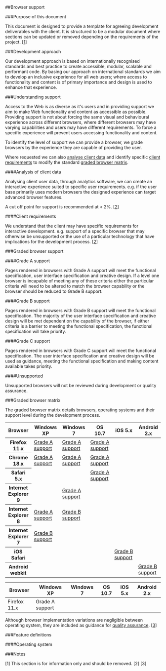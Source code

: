 ##Browser support

###Purpose of this document

This document is designed to provide a template for agreeing development deliverables with the client. It is structured to be a modular document where sections can be updated or removed depending on the requirements of the project. [[1](#note-1)]

###Development approach

Our development approach is based on internationally recognised standards and best practice to create accessible, modular, scalable and performant code. By basing our approach on international standards we aim to develop an inclusive experience for all web users; where access to functionality and content is of primary importance and design is used to enhance that experience.

###Understanding support

Access to the Web is as diverse as it's users and in providing support we aim to make Web functionality and content as accessible as possible. Providing support is not about forcing the same visual and behavioural experience across different browsers, where different browsers may have varying capabilities and users may have different requirements. To force a specific experience will prevent users accessing functionality and content.

To identify the level of support we can provide a browser, we grade browsers by the experience they are capable of providing the user.

Where requested we can also [analyse client data](#client-data) and identify specific [client requirements](#client-requirements) to modify the standard [graded browser matrix](#graded-browser-matrix).

####Analysis of client data

Analysing client user data, through analytics software, we can create an interactive experience suited to specific user requirements. e.g. if the user base primarily uses modern browsers the designed experience can target advanced browser features.

A cut off point for support is recommended at &lt; 2%. [[2](#note-2)]

####Client requirements

We understand that the client may have specific requirements for interactive development. e.g. support of a specific browser that may otherwise be unsupported or the use of a particular technology that have implications for the development process. [[2](#note-2)]

###Graded browser support

####Grade A support

Pages rendered in browsers with Grade A support will meet the functional specification, user interface specification and creative design. If a level one browser is incapable of meeting any of these criteria either the particular criteria will need to be altered to match the browser capability or the browser should be reduced to Grade B support.

####Grade B support

Pages rendered in browsers with Grade B support will meet the functional specification. The majority of the user interface specification and creative design will be met dependent on the capability of the browser, if either criteria is a barrier to meeting the functional specification, the functional specification will take priority.

####Grade C support

Pages rendered in browsers with Grade C support will meet the functional specification. The user interface specification and creative design will be used as guidance, meeting the functional specification and making content available takes priority.

####Unsupported

Unsupported browsers will not be reviewed during development or quality assurance.

###Graded browser matrix

The graded browser matrix details browsers, operating systems and their support level during the development process.

<table>
	<thead>
		<tr>
			<th scope="col">Browser</th>
			<th scope="col">Windows XP</th>
			<th scope="col">Windows 7</th>
			<th scope="col">OS 10.7</th>
			<th scope="col">iOS 5.x</th>
			<th scope="col">Android 2.x</th>
		</tr>
	</thead>
	<tfoot>
	</tfoot>
	<tbody>
		<tr>
			<th scope="row">Firefox 11.x</th>
			<td><a href="#grade-a-support">Grade A support</a></td>
			<td><a href="#grade-a-support">Grade A support</a></td>
			<td><a href="#grade-a-support">Grade A support</a></td>
			<td></td>
			<td></td>
		</tr>
		<tr>
			<th scope="row">Chrome 18.x</th>
			<td><a href="#grade-a-support">Grade A support</a></td>
			<td><a href="#grade-a-support">Grade A support</a></td>
			<td><a href="#grade-a-support">Grade A support</a></td>
			<td></td>
			<td></td>
		</tr>
		<tr>
			<th scope="row">Safari 5.x</th>
			<td></td>
			<td></td>
			<td><a href="#grade-a-support">Grade A support</a></td>
			<td></td>
			<td></td>
		</tr>
		<tr>
			<th scope="row">Internet Explorer 9</th>
			<td></td>
			<td><a href="#grade-a-support">Grade A support</a></td>
			<td></td>
			<td></td>
			<td></td>
		</tr>
		<tr>
			<th scope="row">Internet Explorer 8</th>
			<td><a href="#grade-a-support">Grade A support</a></td>
			<td><a href="#grade-b-support">Grade B support</a></td>
			<td></td>
			<td></td>
			<td></td>
		</tr>
		<tr>
			<th scope="row">Internet Explorer 7</th>
			<td><a href="#grade-b-support">Grade B support</a></td>
			<td></td>
			<td></td>
			<td></td>
			<td></td>
		</tr>
		<tr>
			<th scope="row">iOS Safari</th>
			<td></td>
			<td></td>
			<td></td>
			<td><a href="#grade-a-support">Grade B support</a></td>
			<td></td>
		</tr>
		<tr>
			<th scope="row">Android webkit</th>
			<td></td>
			<td></td>
			<td></td>
			<td></td>
			<td><a href="#grade-a-support">Grade B support</a></td>
		</tr>
	</tbody>
</table>

| Browser         |  Windows XP      |  Windows 7  | OS 10.7 | iOS 5.x | Android 2.x |
|---------------- | ---------------- | ----------- | ------- | ------- | ----------- | 
| Firefox 11.x    |  Grade A support |             |         |         |             |



Although browser implementation variations are negligible between operating system, they are included as guidance for [quality assurance](#quality-assurance). [[3](#note-3)]

###Feature definitions

####Operating system



###Notes

[<a name="note-1">1</a>] This section is for information only and should be removed.
[<a name="note-2">2</a>] 
[<a name="note-3">3</a>]  







